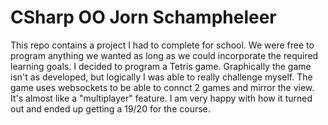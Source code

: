 # CSharp OO Jorn Schampheleer

This repo contains a project I had to complete for school.
We were free to program anything we wanted as long as we could incorporate the required learning goals.
I decided to program a Tetris game.
Graphically the game isn't as developed, but logically I was able to really challenge myself.
The game uses websockets to be able to connct 2 games and mirror the view.
It's almost like a "multiplayer" feature.
I am very happy with how it turned out and ended up getting a 19/20 for the course.
